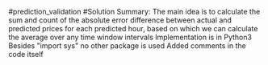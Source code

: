 #prediction_validation
#Solution Summary:
The main idea is to calculate the sum and count of the absolute error difference between actual and predicted prices for each predicted hour, based on which we can calculate the average over any time window intervals
Implementation is in Python3
Besides "import sys" no other package is used
Added comments in the code itself



